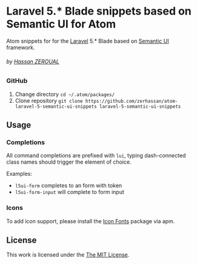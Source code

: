 # Laravel 5.* Blade snippets based on Semantic UI for Atom


Atom snippets for for the [Laravel](http://laravel.com/) 5.* Blade based on [Semantic UI](http://semantic-ui.com/) framework.
###### by  [Hassan ZEROUAL](<mailto:zerhassan@yahoo.fr>)
### GitHub

1. Change directory `cd ~/.atom/packages/`
2. Clone repository `git clone https://github.com/zerhassan/atom-laravel-5-semantic-ui-snippets laravel-5-semantic-ui-snippets`

## Usage

### Completions
All command completions are prefixed with `lui`, typing dash-connected class names should trigger the element of choice.

Examples:

* `l5ui-form` completes to an form with token
* `l5ui-form-input` will complete to form input


### Icons

To add icon support, please install the [Icon Fonts](https://atom.io/packages/icon-fonts) package via apm.

## License

This work is licensed under the [The MIT License](LICENSE.md).

